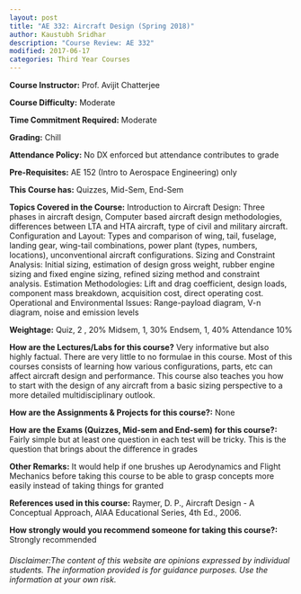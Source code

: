 ```yaml
---
layout: post
title: "AE 332: Aircraft Design (Spring 2018)"
author: Kaustubh Sridhar
description: "Course Review: AE 332"
modified: 2017-06-17
categories: Third Year Courses
---
```


**Course Instructor:** Prof. Avijit Chatterjee

**Course Difficulty:** Moderate

**Time Commitment Required:** Moderate

**Grading:** Chill

**Attendance Policy:** No DX enforced but attendance contributes to grade

**Pre-Requisites:** AE 152 (Intro to Aerospace Engineering) only

**This Course has:** Quizzes, Mid-Sem, End-Sem

**Topics Covered in the Course:**
Introduction to Aircraft Design: Three phases in aircraft design, Computer based aircraft design methodologies, differences between LTA and HTA aircraft, type of civil and military aircraft.
Configuration and Layout: Types and comparison of wing, tail, fuselage, landing gear, wing-tail combinations, power plant (types, numbers, locations), unconventional aircraft configurations.
Sizing and Constraint Analysis: Initial sizing, estimation of design gross weight, rubber engine sizing and fixed engine sizing, refined sizing method and constraint analysis.
Estimation Methodologies: Lift and drag coefficient, design loads,
component mass breakdown, acquisition cost, direct operating cost.
Operational and Environmental Issues: Range-payload diagram, V-n diagram, noise and emission levels

**Weightage:**
Quiz, 2 , 20%
Midsem, 1, 30%
Endsem, 1, 40%
Attendance 10%

**How are the Lectures/Labs for this course?**
Very informative but also highly factual. There are very little to no formulae in this course. Most of this courses consists of learning how various configurations, parts, etc can affect aircraft design and performance. This course also teaches you how to start with the design of any aircraft from a basic sizing perspective to a more detailed multidisciplinary outlook.

**How are the Assignments & Projects for this course?:**
None

**How are the Exams (Quizzes, Mid-sem and End-sem) for this course?:**
Fairly simple but at least one question in each test will be tricky. This is the question that brings about the difference in grades

**Other Remarks:**
It would help if one brushes up Aerodynamics and Flight Mechanics before taking this course to be able to grasp concepts more easily instead of taking things for granted

**References used in this course:**
Raymer, D. P., Aircraft Design - A Conceptual Approach, AIAA Educational Series, 4th Ed., 2006.


**How strongly would you recommend someone for taking this course?:**
Strongly recommended

###### Disclaimer:The content of this website are opinions expressed by individual students. The information provided is for guidance purposes. Use the information at your own risk.
